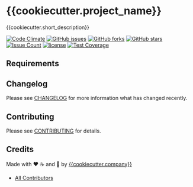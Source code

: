 # {{cookiecutter.project_name}}

{{cookiecutter.short_description}}

[![Code Climate](https://codeclimate.com/github/{{cookiecutter.github_user}}/{{cookiecutter.repo_name}}/badges/gpa.svg)](https://codeclimate.com/github/{{cookiecutter.github_user}}/{{cookiecutter.repo_name}})
[![GitHub issues](https://img.shields.io/github/issues/{{cookiecutter.github_user}}/{{cookiecutter.repo_name}}.svg)](https://github.com/{{cookiecutter.github_user}}/{{cookiecutter.repo_name}}/issues)
[![GitHub forks](https://img.shields.io/github/forks/{{cookiecutter.github_user}}/{{cookiecutter.repo_name}}.svg)](https://github.com/{{cookiecutter.github_user}}/{{cookiecutter.repo_name}})
[![GitHub stars](https://img.shields.io/github/stars/{{cookiecutter.github_user}}/{{cookiecutter.repo_name}}.svg)](https://github.com/{{cookiecutter.github_user}}/{{cookiecutter.repo_name}})
[![Issue Count](https://codeclimate.com/github/{{cookiecutter.github_user}}/{{cookiecutter.repo_name}}/badges/issue_count.svg)](https://codeclimate.com/github/{{cookiecutter.github_user}}/{{cookiecutter.repo_name}})
[![license](https://img.shields.io/github/license/mashape/apistatus.svg?style=flat-square)](LICENSE)
[![Test Coverage](https://codeclimate.com/github/{{cookiecutter.github_user}}/{{cookiecutter.repo_name}}/badges/coverage.svg)](https://codeclimate.com/github/{{cookiecutter.github_user}}/{{cookiecutter.repo_name}}/coverage)

## Requirements

## Changelog

Please see [CHANGELOG](CHANGELOG.md) for more information what has changed recently.

## Contributing

Please see [CONTRIBUTING](CONTRIBUTING.md) for details.

## Credits

Made with :heart: :coffee: and :pizza: by [{{cookiecutter.company}}][link-company]

- [All Contributors][link-contributors]


[link-company]: https://github.com/{{cookiecutter.company}}
[link-contributors]: AUTHORS
